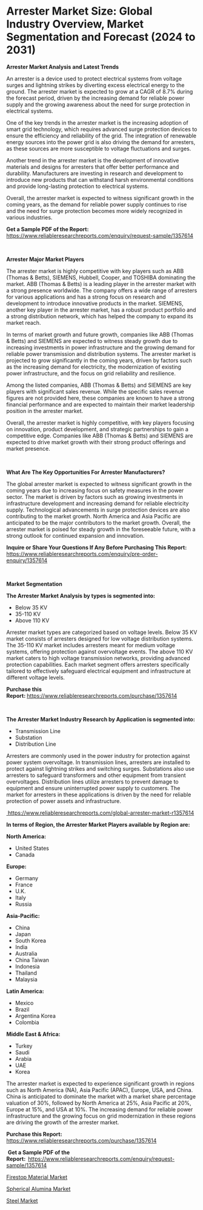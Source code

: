<p><h1>Arrester Market Size: Global Industry Overview, Market Segmentation and Forecast (2024 to 2031)</h1></p><p><strong>Arrester Market Analysis and Latest Trends</strong></p>
<p><p>An arrester is a device used to protect electrical systems from voltage surges and lightning strikes by diverting excess electrical energy to the ground. The arrester market is expected to grow at a CAGR of 8.7% during the forecast period, driven by the increasing demand for reliable power supply and the growing awareness about the need for surge protection in electrical systems.</p><p>One of the key trends in the arrester market is the increasing adoption of smart grid technology, which requires advanced surge protection devices to ensure the efficiency and reliability of the grid. The integration of renewable energy sources into the power grid is also driving the demand for arresters, as these sources are more susceptible to voltage fluctuations and surges.</p><p>Another trend in the arrester market is the development of innovative materials and designs for arresters that offer better performance and durability. Manufacturers are investing in research and development to introduce new products that can withstand harsh environmental conditions and provide long-lasting protection to electrical systems.</p><p>Overall, the arrester market is expected to witness significant growth in the coming years, as the demand for reliable power supply continues to rise and the need for surge protection becomes more widely recognized in various industries.</p></p>
<p><strong>Get a Sample PDF of the Report:&nbsp;</strong> <a href="https://www.reliableresearchreports.com/enquiry/request-sample/1357614">https://www.reliableresearchreports.com/enquiry/request-sample/1357614</a></p>
<p>&nbsp;</p>
<p><strong>Arrester Major Market Players</strong></p>
<p><p>The arrester market is highly competitive with key players such as ABB (Thomas & Betts), SIEMENS, Hubbell, Cooper, and TOSHIBA dominating the market. ABB (Thomas & Betts) is a leading player in the arrester market with a strong presence worldwide. The company offers a wide range of arresters for various applications and has a strong focus on research and development to introduce innovative products in the market. SIEMENS, another key player in the arrester market, has a robust product portfolio and a strong distribution network, which has helped the company to expand its market reach.</p><p>In terms of market growth and future growth, companies like ABB (Thomas & Betts) and SIEMENS are expected to witness steady growth due to increasing investments in power infrastructure and the growing demand for reliable power transmission and distribution systems. The arrester market is projected to grow significantly in the coming years, driven by factors such as the increasing demand for electricity, the modernization of existing power infrastructure, and the focus on grid reliability and resilience.</p><p>Among the listed companies, ABB (Thomas & Betts) and SIEMENS are key players with significant sales revenue. While the specific sales revenue figures are not provided here, these companies are known to have a strong financial performance and are expected to maintain their market leadership position in the arrester market.</p><p>Overall, the arrester market is highly competitive, with key players focusing on innovation, product development, and strategic partnerships to gain a competitive edge. Companies like ABB (Thomas & Betts) and SIEMENS are expected to drive market growth with their strong product offerings and market presence.</p></p>
<p>&nbsp;</p>
<p><strong>What Are The Key Opportunities For Arrester Manufacturers?</strong></p>
<p><p>The global arrester market is expected to witness significant growth in the coming years due to increasing focus on safety measures in the power sector. The market is driven by factors such as growing investments in infrastructure development and increasing demand for reliable electricity supply. Technological advancements in surge protection devices are also contributing to the market growth. North America and Asia Pacific are anticipated to be the major contributors to the market growth. Overall, the arrester market is poised for steady growth in the foreseeable future, with a strong outlook for continued expansion and innovation.</p></p>
<p><strong>Inquire or Share Your Questions If Any Before Purchasing This Report:</strong> <a href="https://www.reliableresearchreports.com/enquiry/pre-order-enquiry/1357614">https://www.reliableresearchreports.com/enquiry/pre-order-enquiry/1357614</a></p>
<p>&nbsp;</p>
<p><strong>Market Segmentation</strong></p>
<p><strong>The Arrester Market Analysis by types is segmented into:</strong></p>
<p><ul><li>Below 35 KV</li><li>35-110 KV</li><li>Above 110 KV</li></ul></p>
<p><p>Arrester market types are categorized based on voltage levels. Below 35 KV market consists of arresters designed for low voltage distribution systems. The 35-110 KV market includes arresters meant for medium voltage systems, offering protection against overvoltage events. The above 110 KV market caters to high voltage transmission networks, providing advanced protection capabilities. Each market segment offers arresters specifically tailored to effectively safeguard electrical equipment and infrastructure at different voltage levels.</p></p>
<p><strong>Purchase this Report:&nbsp;</strong><a href="https://www.reliableresearchreports.com/purchase/1357614">https://www.reliableresearchreports.com/purchase/1357614</a></p>
<p>&nbsp;</p>
<p><strong>The Arrester Market Industry Research by Application is segmented into:</strong></p>
<p><ul><li>Transmission Line</li><li>Substation</li><li>Distribution Line</li></ul></p>
<p><p>Arresters are commonly used in the power industry for protection against power system overvoltage. In transmission lines, arresters are installed to protect against lightning strikes and switching surges. Substations also use arresters to safeguard transformers and other equipment from transient overvoltages. Distribution lines utilize arresters to prevent damage to equipment and ensure uninterrupted power supply to customers. The market for arresters in these applications is driven by the need for reliable protection of power assets and infrastructure.</p></p>
<p><a href="https://www.reliableresearchreports.com/global-arrester-market-r1357614">&nbsp;https://www.reliableresearchreports.com/global-arrester-market-r1357614</a></p>
<p><strong>In terms of Region, the Arrester Market Players available by Region are:</strong></p>
<p>
    <p> <strong> North America: </strong>
        <ul>
            <li>United States</li>
            <li>Canada</li>
        </ul>
        </p> 
    <p> <strong> Europe: </strong>
        <ul>
            <li>Germany</li>
            <li>France</li>
            <li>U.K.</li>
            <li>Italy</li>
            <li>Russia</li>
        </ul>
        </p> 
    <p> <strong> Asia-Pacific: </strong>
        <ul>
            <li>China</li>
            <li>Japan</li>
            <li>South Korea</li>
            <li>India</li>
            <li>Australia</li>
            <li>China Taiwan</li>
            <li>Indonesia</li>
            <li>Thailand</li>
            <li>Malaysia</li>
        </ul>
        </p> 
    <p> <strong> Latin America: </strong>
        <ul>
            <li>Mexico</li>
            <li>Brazil</li>
            <li>Argentina Korea</li>
            <li>Colombia</li>
        </ul>
        </p> 
    <p> <strong> Middle East & Africa: </strong>
        <ul>
            <li>Turkey</li>
            <li>Saudi</li>
            <li>Arabia</li>
            <li>UAE</li>
            <li>Korea</li>
        </ul>
    </p>
    </p>
<p><p>The arrester market is expected to experience significant growth in regions such as North America (NA), Asia Pacific (APAC), Europe, USA, and China. China is anticipated to dominate the market with a market share percentage valuation of 30%, followed by North America at 25%, Asia Pacific at 20%, Europe at 15%, and USA at 10%. The increasing demand for reliable power infrastructure and the growing focus on grid modernization in these regions are driving the growth of the arrester market.</p></p>
<p><strong>Purchase this Report: </strong><a href="https://www.reliableresearchreports.com/purchase/1357614">https://www.reliableresearchreports.com/purchase/1357614</a></p>
<p>&nbsp;<strong>Get a Sample PDF of the Report:&nbsp;&nbsp;</strong><a href="https://www.reliableresearchreports.com/enquiry/request-sample/1357614">https://www.reliableresearchreports.com/enquiry/request-sample/1357614</a></p>
<p><strong></strong></p>
<p><p><a href="https://www.linkedin.com/pulse/firestop-material-market-provides-comprehensive-analysis-lsebe?trackingId=lybDirarPJWtfyNhYRmsCw%3D%3D">Firestop Material Market</a></p><p><a href="https://www.linkedin.com/pulse/spherical-alumina-market-share-amp-new-trends-analysis-jhp9e?trackingId=mvfB%2BSZWmz3zb8ZPTgGrSg%3D%3D">Spherical Alumina Market</a></p><p><a href="https://www.linkedin.com/pulse/steel-market-size-focuses-dynamics-in-depth-analysis-future-fjnoc?trackingId=bv3R2yDXHuxWCcylRoCrwA%3D%3D">Steel Market</a></p></p>